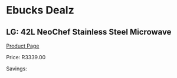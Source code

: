 
# Ebucks Dealz
## LG: 42L NeoChef Stainless Steel Microwave
[Product Page](https://www.ebucks.com/web/shop/productSelected.do?prodId=358489955&catId=704989856)

Price: R3339.00

Savings: 


	